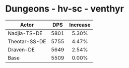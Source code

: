 # Dungeons - hv-sc - venthyr
| Actor | DPS | Increase |
|---|:---:|:---:|
|Nadjia-TS-DE|5801|5.30%|
|Theotar-SS-DE|5755|4.47%|
|Draven-DE|5649|2.54%|
|Base|5509|0.00%|
